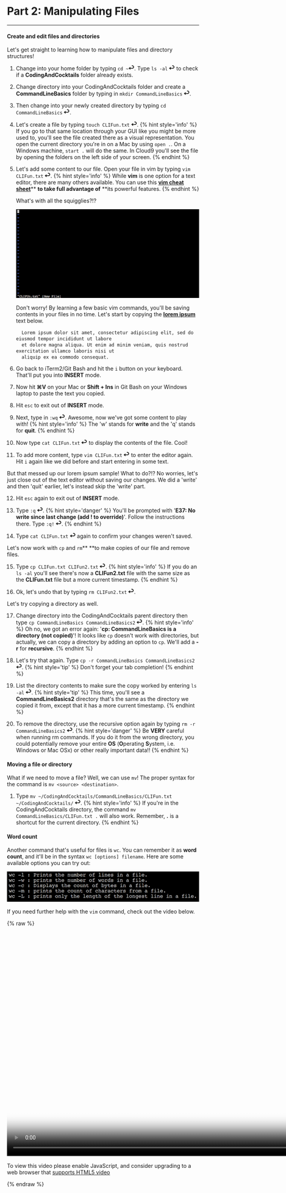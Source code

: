 # Part 2: Manipulating Files

---

#### Create and edit files and directories

Let's get straight to learning how to manipulate files and directory structures!

1. Change into your home folder by typing `cd ~`![](images/enter.png). Type `ls -al` ![](images/enter.png) to check if a **CodingAndCocktails** folder already exists.

2. Change directory into your CodingAndCocktails folder and create a **CommandLineBasics** folder by typing in `mkdir CommandLineBasics` ![](images/enter.png).

3. Then change into your newly created directory by typing `cd CommandLineBasics` ![](images/enter.png).

4. Let's create a file by typing `touch CLIFun.txt` ![](images/enter.png).
    {% hint style='info' %}
If you go to that same location through your GUI like you might be more used to, you'll see the file created there as a visual representation. You open the current directory you're in on a Mac by using `open .`. On a Windows machine, `start .` will do the same. In Cloud9 you'll see the file by opening the folders on the left side of your screen.
    {% endhint %}

5. Let's add some content to our file. Open your file in vim by typing `vim CLIFun.txt` ![](images/enter.png).
    {% hint style='info' %}
While **vim** is one option for a text editor, there are many others available. You can use this [**vim cheat sheet**](https://vim.rtorr.com/)** **to take full advantage of** **its powerful features.
    {% endhint %}

   What's with all the squigglies?!?

   ![](/images/vim_squigglies.png)

   Don't worry! By learning a few basic vim commands, you'll be saving contents in your files in no time. Let's start by copying the [**lorem ipsum**](https://en.wikipedia.org/wiki/Lorem_ipsum) text below.

    ```
      Lorem ipsum dolor sit amet, consectetur adipiscing elit, sed do eiusmod tempor incididunt ut labore
      et dolore magna aliqua. Ut enim ad minim veniam, quis nostrud exercitation ullamco laboris nisi ut
      aliquip ex ea commodo consequat.
      ```
6. Go back to iTerm2/Git Bash and hit the `i` button on your keyboard. That'll put you into **INSERT** mode.

7. Now hit **⌘V** on your Mac or **Shift + Ins** in Git Bash on your Windows laptop to paste the text you copied.

8. Hit `esc` to exit out of **INSERT** mode.

9. Next, type in `:wq` ![](images/enter.png). Awesome, now we've got some content to play with!
    {% hint style='info' %}
The 'w' stands for **write** and the 'q' stands for **quit**.
    {% endhint %}

10. Now type `cat CLIFun.txt` ![](images/enter.png) to display the contents of the file. Cool!

11. To add more content, type `vim CLIFun.txt` ![](images/enter.png) to enter the editor again. Hit `i` again like we did before and start entering in some text.

   But that messed up our lorem ipsum sample! What to do?!? No worries, let's just close out of the text editor without saving our changes. We did a 'write' and then 'quit' earlier, let's instead skip the 'write' part.

12. Hit `esc` again to exit out of **INSERT** mode.

13. Type `:q` ![](images/enter.png).
      {% hint style='danger' %}
You'll be prompted with '**E37: No write since last change \(add ! to override\)**'. Follow the instructions there. Type `:q!` ![](images/enter.png).
      {% endhint %}

14. Type `cat CLIFun.txt` ![](images/enter.png) again to confirm your changes weren't saved.

   Let's now work with `cp` and `rm`** **to make copies of our file and remove files.

15. Type `cp CLIFun.txt CLIFun2.txt` ![](images/enter.png).
      {% hint style='info' %}
If you do an `ls -al` you'll see there's now a **CLIFun2.txt** file with the same size as the **CLIFun.txt** file but a more current timestamp.
      {% endhint %}

16. Ok, let's undo that by typing `rm CLIFun2.txt` ![](images/enter.png).

   Let's try copying a directory as well.

17. Change directory into the CodingAndCocktails parent directory then type `cp CommandLineBasics CommandLineBasics2` ![](images/enter.png).
      {% hint style='info' %}
Oh no, we got an error again: '**cp: CommandLineBasics is a directory \(not copied\)**'! It looks like `cp` doesn't work with directories, but actually, we can copy a directory by adding an option to `cp`. We'll add a **-r** for **recursive**.
      {% endhint %}

18. Let's try that again. Type `cp -r CommandLineBasics CommandLineBasics2` ![](images/enter.png).
      {% hint style='tip' %}
Don't forget your tab completion!
      {% endhint %}

19. List the directory contents to make sure the copy worked by entering `ls -al` ![](images/enter.png).
      {% hint style='tip' %}
This time, you'll see a **CommandLineBasics2** directory that's the same as the directory we copied it from, except that it has a more current timestamp.
      {% endhint %}

20. To remove the directory, use the recursive option again by typing `rm -r CommandLineBasics2` ![](images/enter.png).
      {% hint style='danger' %}
Be **VERY** careful when running rm commands. If you do it from  the wrong directory, you could potentially remove your entire **OS** \(**O**perating **S**ystem, i.e. Windows or Mac OSx\) or other really important data!!
      {% endhint %}

#### Moving a file or directory

What if we need to move a file? Well, we can use `mv`! The proper syntax for the command is `mv <source> <destination>`.

1. Type `mv ~/CodingAndCocktails/CommandLineBasics/CLIFun.txt ~/CodingAndCocktails/` ![](images/enter.png).
      {% hint style='info' %}
If you're in the CodingAndCocktails directory, the command `mv CommandLineBasics/CLIFun.txt .` will also work. Remember, **.** is a shortcut for the current directory.
      {% endhint %}


#### Word count

Another command that's useful for files is `wc`. You can remember it as **word count**, and it'll be in the syntax `wc [options] filename`. Here are some available options you can try out:

![](/images/wc_options.png)

If you need further help with the `vim` command, check out the video below.

{% raw %}
  <video id="CLI_Part2" class="video-js" controls preload="auto" width="900" height="600"
  poster="CLI_Part2.jpg" data-setup="{}">
  <source src="videos/CLI_Part2.mp4" type='video/mp4'>
  <p class="vjs-no-js">
    To view this video please enable JavaScript, and consider upgrading to a web browser that
    <a href="http://videojs.com/html5-video-support/" target="_blank">supports HTML5 video</a>
  </p>
  </video>
{% endraw %}
